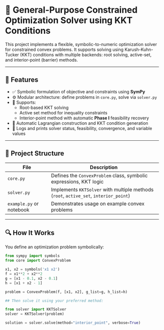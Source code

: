 # 🧠 General-Purpose Constrained Optimization Solver using KKT Conditions

This project implements a flexible, symbolic-to-numeric optimization solver for constrained convex problems. It supports solving using Karush-Kuhn-Tucker (KKT) conditions with multiple backends: root solving, active-set, and interior-point (barrier) methods.

---

## 🚀 Features

- ✅ Symbolic formulation of objective and constraints using **SymPy**
- ⚙️ Modular architecture: define problems in `core.py`, solve via `solver.py`
- 🔁 Supports:
  - Root-based KKT solving
  - Active set method for inequality constraints
  - Interior-point method with automatic **Phase I** feasibility recovery
- 🔧 Automatic Lagrangian construction and KKT condition generation
- 🧪 Logs and prints solver status, feasibility, convergence, and variable values

---

## 📁 Project Structure

| File        | Description |
|-------------|-------------|
| `core.py`   | Defines the `ConvexProblem` class, symbolic expressions, KKT logic |
| `solver.py` | Implements `KKTSolver` with multiple methods (`root`, `active_set`, `interior_point`) |
| `example.py` or notebook | Demonstrates usage on example convex problems |

---

## 🔍 How It Works

You define an optimization problem symbolically:

```python
from sympy import symbols
from core import ConvexProblem

x1, x2 = symbols('x1 x2')
f = x1**2 + x2**2
g = [x1 - 0.1, x2 - 0.1]
h = [x1 + x2 - 1]

problem = ConvexProblem(f, [x1, x2], g_list=g, h_list=h)

## Then solve it using your preferred method:

from solver import KKTSolver
solver = KKTSolver(problem)

solution = solver.solve(method="interior_point", verbose=True)

